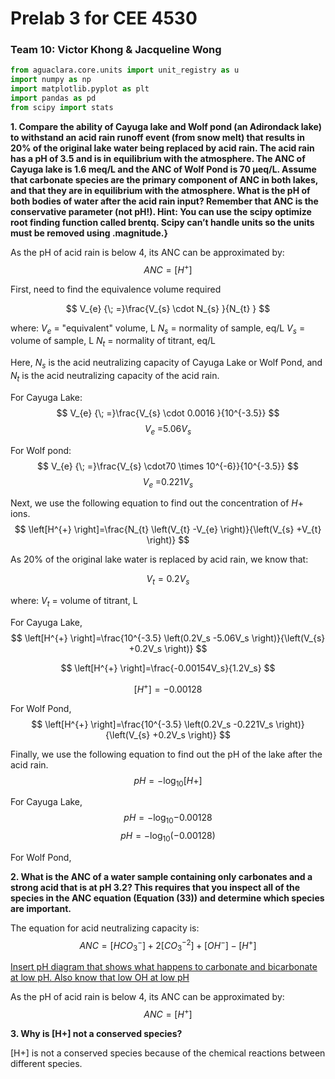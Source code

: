 # Prelab 3 for CEE 4530

### Team 10: Victor Khong & Jacqueline Wong ###

```python
from aguaclara.core.units import unit_registry as u
import numpy as np
import matplotlib.pyplot as plt
import pandas as pd
from scipy import stats
```

<b> 1. Compare the ability of Cayuga lake and Wolf pond (an Adirondack lake) to withstand an acid rain runoff event (from snow melt) that results in 20% of the original lake water being replaced by acid rain. The acid rain has a pH of 3.5 and is in equilibrium with the atmosphere. The ANC of Cayuga lake is 1.6 meq/L and the ANC of Wolf Pond is 70 μeq/L. Assume that carbonate species are the primary component of ANC in both lakes, and that they are in equilibrium with the atmosphere. What is the pH of both bodies of water after the acid rain input? Remember that ANC is the conservative parameter (not pH!). Hint: You can use the scipy optimize root finding function called brentq. Scipy can’t handle units so the units must be removed using .magnitude.}</b>

As the pH of acid rain is below 4, its ANC can be approximated by: $$ANC=[H^+]$$

First, need to find the equivalence volume required

$$ V_{e} {\; =}\frac{V_{s} \cdot N_{s} }{N_{t} } $$

where:
$V_e$ = "equivalent" volume, L
$N_s$ = normality of sample, eq/L
$V_s$ = volume of sample, L
$N_t$ = normality of titrant, eq/L

Here, $N_s$ is the acid neutralizing capacity of Cayuga Lake or Wolf Pond, and $N_t$ is the acid neutralizing capacity of the acid rain.

For Cayuga Lake:
$$ V_{e} {\; =}\frac{V_{s} \cdot 0.0016 }{10^{-3.5}} $$
$$ V_{e} {\; =} 5.06V_{s}$$

For Wolf pond:
$$ V_{e} {\; =}\frac{V_{s} \cdot70 \times 10^{-6}}{10^{-3.5}} $$
$$ V_{e} {\; =} 0.221V_{s}$$

Next, we use the following equation to find out the concentration of $H+$ ions.
$$ \left[H^{+} \right]=\frac{N_{t} \left(V_{t} -V_{e} \right)}{\left(V_{s} +V_{t} \right)} $$

As 20% of the original lake water is replaced by acid rain, we know that:

$$V_t = 0.2 V_s$$

where:
$V_t$ = volume of titrant, L

For Cayuga Lake,
$$ \left[H^{+} \right]=\frac{10^{-3.5} \left(0.2V_s -5.06V_s \right)}{\left(V_{s} +0.2V_s \right)} $$

$$ \left[H^{+} \right]=\frac{-0.00154V_s}{1.2V_s} $$

$$ \left[H^{+} \right]=-0.00128 $$

For Wolf Pond,
$$ \left[H^{+} \right]=\frac{10^{-3.5} \left(0.2V_s -0.221V_s \right)}{\left(V_{s} +0.2V_s \right)} $$

Finally, we use the following equation to find out the pH of the lake after the acid rain.
$$ pH = -\log_{10}{[H+]} $$

For Cayuga Lake,
$$ pH = -\log_{10}{-0.00128} $$
$$ pH = -\log_{10}{(-0.00128)} $$

For Wolf Pond,


<b> 2. What is the ANC of a water sample containing only carbonates and a strong acid that is at pH 3.2? This requires that you inspect all of the species in the ANC equation (Equation (33)) and determine which species are important.</b>

The equation for acid neutralizing capacity is:
$$ ANC = [HCO_3^-]+2[CO_3^{-2} ]+{[OH}^- ] - [H^+] $$

<u>Insert pH diagram that shows what happens to carbonate and bicarbonate at low pH. Also know that low OH at low pH</u>

As the pH of acid rain is below 4, its ANC can be approximated by: $$ANC=[H^+]$$

<b> 3. Why is [H+] not a conserved species? </b>

[H+] is not a conserved species because of the chemical reactions between different species.
